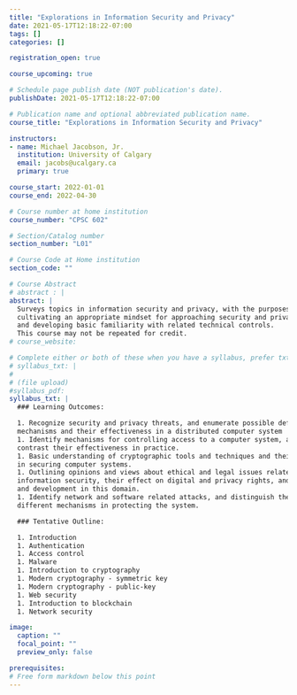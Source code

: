 ```yaml
---
title: "Explorations in Information Security and Privacy"
date: 2021-05-17T12:18:22-07:00
tags: []
categories: []

registration_open: true

course_upcoming: true

# Schedule page publish date (NOT publication's date).
publishDate: 2021-05-17T12:18:22-07:00

# Publication name and optional abbreviated publication name.
course_title: "Explorations in Information Security and Privacy"

instructors:
- name: Michael Jacobson, Jr.
  institution: University of Calgary
  email: jacobs@ucalgary.ca
  primary: true

course_start: 2022-01-01
course_end: 2022-04-30

# Course number at home institution
course_number: "CPSC 602"

# Section/Catalog number
section_number: "L01"

# Course Code at Home institution
section_code: ""

# Course Abstract
# abstract : |
abstract: |
  Surveys topics in information security and privacy, with the purposes of
  cultivating an appropriate mindset for approaching security and privacy issues
  and developing basic familiarity with related technical controls.
  This course may not be repeated for credit.
# course_website:

# Complete either or both of these when you have a syllabus, prefer txt!
# syllabus_txt: |
#
# (file upload)
#syllabus_pdf:
syllabus_txt: |
  ### Learning Outcomes:

  1. Recognize security and privacy threats, and enumerate possible defense
  mechanisms and their effectiveness in a distributed computer system
  1. Identify mechanisms for controlling access to a computer system, and compare and
  contrast their effectiveness in practice.
  1. Basic understanding of cryptographic tools and techniques and their applications
  in securing computer systems.
  1. Outlining opinions and views about ethical and legal issues related to
  information security, their effect on digital and privacy rights, and research
  and development in this domain.
  1. Identify network and software related attacks, and distinguish the role of
  different mechanisms in protecting the system.

  ### Tentative Outline:

  1. Introduction
  1. Authentication
  1. Access control
  1. Malware
  1. Introduction to cryptography
  1. Modern cryptography - symmetric key
  1. Modern cryptography - public-key
  1. Web security
  1. Introduction to blockchain
  1. Network security

image:
  caption: ""
  focal_point: ""
  preview_only: false

prerequisites:
# Free form markdown below this point
---
```


